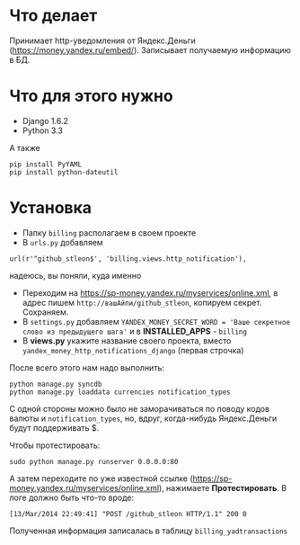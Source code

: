 Что делает
======================================

Принимает http-уведомления от Яндекс.Деньги (<https://money.yandex.ru/embed/>). Записывает получаемую информацию в БД. 

Что для этого нужно
======================================

- Django 1.6.2
- Python 3.3

А также 
```
pip install PyYAML
pip install python-dateutil
```
Установка
======================================
- Папку ``billing`` располагаем в своем проекте
- В ``urls.py`` добавляем 
```
url(r'^github_stleon$', 'billing.views.http_notification'),
``` 
надеюсь, вы поняли, куда именно
- Переходим на <https://sp-money.yandex.ru/myservices/online.xml>, в адрес пишем ``http://вашАйпи/github_stleon``, копируем секрет. Сохраняем.
- В ``settings.py`` добавляем ``YANDEX_MONEY_SECRET_WORD = 'Ваше секретное слово из предыдущего шага'`` и в **INSTALLED_APPS** - ``billing``
- В **views.py** укажите название своего проекта, вместо ``yandex_money_http_notifications_django`` (первая строчка)

После всего этого нам надо выполнить:
```
python manage.py syncdb
python manage.py loaddata currencies notification_types
```
С одной стороны можно было не заморачиваться по поводу кодов валюты и ``notification_types``, но, вдруг, когда-нибудь Яндекс.Деньги будут поддерживать $.

Чтобы протестировать:
```
sudo python manage.py runserver 0.0.0.0:80
```
А затем переходите по уже известной ссылке (<https://sp-money.yandex.ru/myservices/online.xml>), нажимаете **Протестировать**. 
В логе должно быть что-то вроде:
```
[13/Mar/2014 22:49:41] "POST /github_stleon HTTP/1.1" 200 0
```
Полученная информация записалась в таблицу ``billing_yadtransactions``
